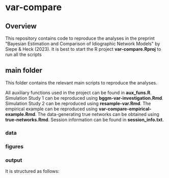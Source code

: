 # var-compare

## Overview

This repository contains code to reproduce the analyses in the preprint "Bayesian Estimation and Comparison of Idiographic Network Models" by Siepe & Heck (2023).
It is best to start the R project **var-compare.Rproj** to run all the scripts

## main folder
This folder contains the relevant main scripts to reproduce the analyses.

All auxiliary functions used in the project can be found in **aux_funs.R**. 
Simulation Study 1 can be reproduced using **bggm-var-investigation.Rmd**.
Simulation Study 2 can be reproduced using **resample-var.Rmd**.
The empirical example can be reproduced using **var-compare-empirical-example.Rmd**.
The data-generating true networks can be obtained using **true-networks.Rmd**.
Session information can be found in **session_info.txt**.


### data

### figures

### output

It is structured as follows:

